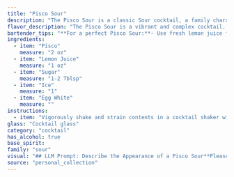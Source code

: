 ```yaml
---
title: "Pisco Sour"
description: "The Pisco Sour is a classic Sour cocktail, a family characterized by a base spirit, citrus juice, sweetener, and often egg white for a foamy texture. This Peruvian invention dates back to the early 20th century, popularized in Lima's bars and gaining international fame. "
flavor_description: "The Pisco Sour is a vibrant and complex cocktail. The Pisco provides a bold, fruity base with notes of grape and apricot. The lemon juice adds a sharp, tart acidity, balanced by the sweetness of the sugar. The egg white creates a smooth, foamy texture, resulting in a harmonious blend of flavors and textures. "
bartender_tips: "**For a perfect Pisco Sour:**- Use fresh lemon juice for the best flavor.- Dry shake the egg white and ice first to create a frothy head.- Don't over-shake; the egg white will become too frothy.- Once shaken, strain the cocktail into a chilled coupe glass for a clean, elegant presentation.- Garnish with a few drops of Angostura bitters and a lemon twist. "
ingredients:
  - item: "Pisco"
    measure: "2 oz"
  - item: "Lemon Juice"
    measure: "1 oz"
  - item: "Sugar"
    measure: "1-2 Tblsp"
  - item: "Ice"
    measure: "1"
  - item: "Egg White"
    measure: ""
instructions:
  - item: "Vigorously shake and strain contents in a cocktail shaker with ice cubes, then pour into glass and garnish with bitters."
glass: "Cocktail glass"
category: "cocktail"
has_alcohol: true
base_spirit:
family: "sour"
visual: "## LLM Prompt: Describe the Appearance of a Pisco Sour**Please provide a detailed description of the appearance of a Pisco Sour cocktail. Consider the following aspects:*** **Color:** What color is the cocktail? Is it uniform or does it have layers? What are the shades and nuances of the color?* **Texture:** Is the cocktail clear, cloudy, or foamy? Does it have any visible ingredients, like ice or egg white?* **Glassware:** What type of glass is the cocktail served in? How does the glass affect the appearance of the cocktail?* **Garnish:** What garnish is typically used for a Pisco Sour? How does it enhance the visual appeal of the cocktail?**Example:**Imagine a cocktail in a chilled coupe glass, its pale yellow hue resembling the setting sun. A thick, fluffy layer of egg white foam sits atop, dusted with a delicate dusting of cinnamon. Tiny ice shards peek through the frothy surface, adding a touch of sparkle. A single maraschino cherry rests on the rim, its crimson color a vibrant contrast against the pale yellow of the drink. "
source: "personal_collection"
---
```


